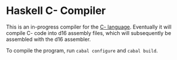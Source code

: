 # Haskell C- Compiler
This is an in-progress compiler for the [C- language](http://www.cs.dartmouth.edu/~cs57/Project/C-%20Spec.pdf).
Eventually it will compile C- code into d16 assembly files, which will subsequently be assembled with the d16 assembler.

To compile the program, run `cabal configure` and `cabal build`.

